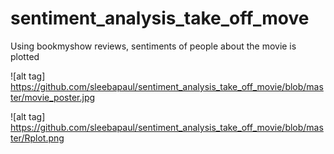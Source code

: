 # sentiment_analysis_take_off_move
Using bookmyshow reviews, sentiments of people about the movie is plotted 

![alt tag] https://github.com/sleebapaul/sentiment_analysis_take_off_movie/blob/master/movie_poster.jpg

![alt tag] https://github.com/sleebapaul/sentiment_analysis_take_off_movie/blob/master/Rplot.png
